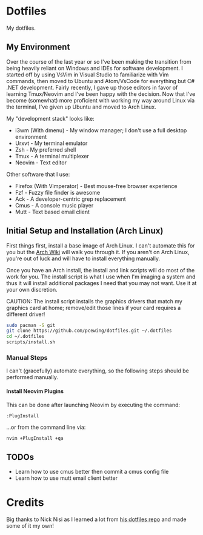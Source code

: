 # Dotfiles
My dotfiles.

## My Environment
Over the course of the last year or so I've been making the transition from being heavily reliant on Windows and IDEs for software development. I started off by using VsVim in Visual Studio to familiarize with Vim commands, then moved to Ubuntu and Atom/VsCode for everything but C# .NET development. Fairly recently, I gave up those editors in favor of learning Tmux/Neovim and I've been happy with the decision. Now that I've become (somewhat) more proficient with working my way around Linux via the terminal, I've given up Ubuntu and moved to Arch Linux.

My "development stack" looks like:
* i3wm (With dmenu) - My window manager; I don't use a full desktop environment
* Urxvt - My terminal emulator
* Zsh - My preferred shell
* Tmux - A terminal multiplexer
* Neovim - Text editor

Other software that I use:
* Firefox (With Vimperator) - Best mouse-free browser experience
* Fzf - Fuzzy file finder is awesome
* Ack - A developer-centric grep replacement
* Cmus - A console music player
* Mutt - Text based email client

## Initial Setup and Installation (Arch Linux)
First things first, install a base image of Arch Linux. I can't automate this for you but the [Arch Wiki][ArchWikiInstall] will walk you through it. If you aren't on Arch Linux, you're out of luck and will have to install everything manually.

Once you have an Arch install, the install and link scripts will do most of the work for you. The install script is what I use when I'm imaging a system and thus it will install additional packages I need that you may not want. Use it at your own discretion.

CAUTION: The install script installs the graphics drivers that match my graphics card at home; remove/edit those lines if your card requires a different driver!
```bash
sudo pacman -S git
git clone https://github.com/pcewing/dotfiles.git ~/.dotfiles
cd ~/.dotfiles
scripts/install.sh
```

### Manual Steps
I can't (gracefully) automate everything, so the following steps should be performed manually.

#### Install Neovim Plugins
This can be done after launching Neovim by executing the command:
```
:PlugInstall
```
...or from the command line via:
```bash
nvim +PlugInstall +qa
```

## TODOs

* Learn how to use cmus better then commit a cmus config file
* Learn how to use mutt email client better

# Credits
Big thanks to Nick Nisi as I learned a lot from [his dotfiles repo][NickNisiDotfiles] and made some of it my own!

[NickNisiDotfiles]: <https://github.com/nicknisi/dotfiles>
[ArchWikiInstall]: <https://wiki.archlinux.org/index.php/installation_guide>
[DiffSoFancy]: <https://github.com/so-fancy/diff-so-fancy>
[NpmGlobal]: <https://docs.npmjs.com/getting-started/fixing-npm-permissions>
